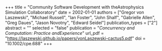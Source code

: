 +++
title = "Community Software Development with theAstrophysics Simulation Collaboratory"
date = 2002-01-01
authors = ["Gregor von Laszewski", "Michael Russell", "Ian Foster", "John Shalf", "Gabrielle Allen", "Greg Daues", "Jason Novotny", "Edward Seidel"]
publication_types = ["2"]
abstract = ""
selected = "false"
publication = "*Concurrency and Computation: Practice andExperience*"
url_pdf = "https://laszewski.github.io/papers/vonLaszewski-cactus5.pdf"
doi = "10.1002/cpe.688"
+++

